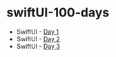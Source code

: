 # swiftUI-100-days

  *  SwiftUI - [Day 1](https://github.com/andreynho2006/swiftUI-100-days/tree/main/day1 "Day 1")
  *  SwiftUI - [Day 2](https://github.com/andreynho2006/swiftUI-100-days/tree/main/day2 "Day 2")
  *  SwiftUI - [Day 3](https://github.com/andreynho2006/swiftUI-100-days/tree/main/day3 "Day 3")


